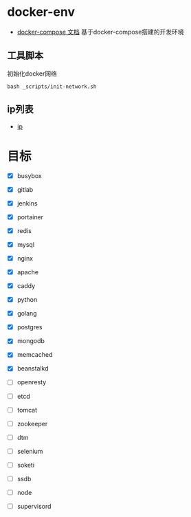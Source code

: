 # docker-env
- [docker-compose 文档](https://docs.docker.com/compose/compose-file/)
基于docker-compose搭建的开发环境

## 工具脚本

初始化docker网络
```shell
bash _scripts/init-network.sh
```

## ip列表
- [ip](./ip.md)

# 目标
- [x] busybox
- [x] gitlab
- [x] jenkins
- [x] portainer

- [x] redis
- [x] mysql
- [x] nginx
- [x] apache
- [x] caddy
- [x] python
- [x] golang
- [x] postgres
- [x] mongodb
- [x] memcached
- [x] beanstalkd

- [ ] openresty
- [ ] etcd
- [ ] tomcat
- [ ] zookeeper
- [ ] dtm
- [ ] selenium
- [ ] soketi
- [ ] ssdb
- [ ] node
- [ ] supervisord